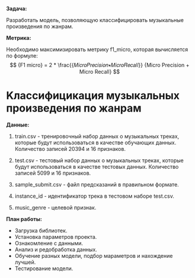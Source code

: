 __Задача:__

Разработать модель, позволяющую классифицировать музыкальные произведения по жанрам.

__Метрика:__

Необходимо максимизировать метрику f1_micro, которая вычисляется по формуле:
$$
{F1 micro} = 2 * \frac{{𝑀𝑖𝑐𝑟𝑜𝑃𝑟𝑒𝑐𝑖𝑠𝑖𝑜𝑛∗𝑀𝑖𝑐𝑟𝑜𝑅𝑒𝑐𝑎𝑙𝑙}} {Micro Precision + Micro Recall}
$$
 
#  Kлассифицикация музыкальных произведения по жанрам

__Данные:__

1) train.csv - тренировочный набор данных о музыкальных треках, которые будут использоваться в качестве обучающих данных. Количество записей 20394 и 16 признаков.

2) test.csv - тестовый набор данных о музыкальных треках, которые будут использоваться в качестве тестовых данных. Количество записей 5099 и 16 признаков.

3) sample_submit.csv - файл предсказаний в правильном формате.

4) instance_id - идентификатор трека в тестовом наборе test.csv.

5) music_genre - целевой признак.


__План работы:__

 -  Загрузка библиотек.
 - Установка параметров проекта.
 - Ознакомление с данными.
 - Анализ и редобработка данных.
 - Обучение разных модели, подбор мараметров и нахождение лучшей.
 - Тестирование модели.
